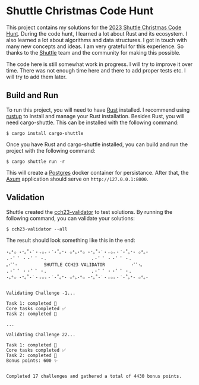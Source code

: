 # Shuttle Christmas Code Hunt

This project contains my solutions for the [2023 Shuttle Christmas Code Hunt](https://console.shuttle.rs/cch). During
the code hunt, I learned a lot about Rust and its ecosystem. I also learned a lot about algorithms and data structures. 
I got in touch with many new concepts and ideas. I am very grateful for this experience. So thanks to the
[Shuttle](https://www.shuttle.rs) team and the community for making this possible.

The code here is still somewhat work in progress. I will try to improve it over time. There was not enough time here
and there to add proper tests etc. I will try to add them later.

## Build and Run

To run this project, you will need to have [Rust](https://www.rust-lang.org) installed. I recommend using [rustup](https://rustup.rs) 
to install and manage your Rust installation. Besides Rust, you will need cargo-shuttle. This can be installed with the following command:
```shell
$ cargo install cargo-shuttle
```
Once you have Rust and cargo-shuttle installed, you can build and run the project with the following command:
```shell
$ cargo shuttle run -r
```
This will create a [Postgres](https://hub.docker.com/_/postgres) docker container for persistance. After that, the 
[Axum](https://github.com/tokio-rs/axum) application should serve on `http://127.0.0.1:8000`.

## Validation

Shuttle created the [cch23-validator](https://crates.io/crates/cch23-validator) to test solutions. By running the 
following command, you can validate your solutions:
```shell
$ cch23-validator --all
```
The result should look something like this in the end:
```shell
⋆｡°✩ ⋆⁺｡˚⋆˙‧₊✩₊‧˙⋆˚｡⁺⋆ ✩°｡⋆°✩ ⋆⁺｡˚⋆˙‧₊✩₊‧˙⋆˚｡⁺⋆ ✩°｡⋆
.・゜゜・・゜゜・．                .・゜゜・・゜゜・．
｡･ﾟﾟ･          SHUTTLE CCH23 VALIDATOR          ･ﾟﾟ･｡
.・゜゜・・゜゜・．                .・゜゜・・゜゜・．
⋆｡°✩ ⋆⁺｡˚⋆˙‧₊✩₊‧˙⋆˚｡⁺⋆ ✩°｡⋆°✩ ⋆⁺｡˚⋆˙‧₊✩₊‧˙⋆˚｡⁺⋆ ✩°｡⋆


Validating Challenge -1...

Task 1: completed 🎉
Core tasks completed ✅
Task 2: completed 🎉

...

Validating Challenge 22...

Task 1: completed 🎉
Core tasks completed ✅
Task 2: completed 🎉
Bonus points: 600 ✨


Completed 17 challenges and gathered a total of 4430 bonus points.
```
